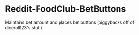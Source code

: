 # Reddit-FoodClub-BetButtons
Maintains bet amount and places bet buttons (piggybacks off of diceroll123's stuff)
